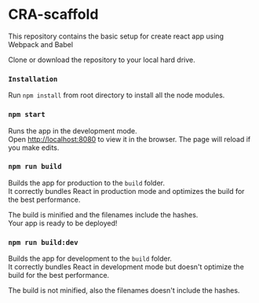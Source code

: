 # CRA-scaffold
This repository contains the basic setup for create react app using Webpack and Babel

Clone or download the repository to your local hard drive.

### `Installation`

Run `npm install` from root directory to install all the node modules.

### `npm start`

Runs the app in the development mode.<br>
Open [http://localhost:8080](http://localhost:8080) to view it in the browser.
The page will reload if you make edits.<br>

### `npm run build`

Builds the app for production to the `build` folder.<br>
It correctly bundles React in production mode and optimizes the build for the best performance.

The build is minified and the filenames include the hashes.<br>
Your app is ready to be deployed!

### `npm run build:dev`

Builds the app for development to the `build` folder.<br>
It correctly bundles React in development mode but doesn't optimize the build for the best performance.

The build is not minified, also the filenames doesn't include the hashes.<br>

